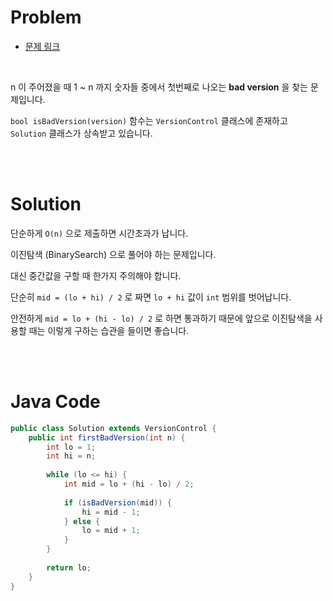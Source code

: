 # Problem

- [문제 링크](https://leetcode.com/problems/first-bad-version/)

<br>

n 이 주어졌을 때 1 ~ n 까지 숫자들 중에서 첫번째로 나오는 __bad version__ 을 찾는 문제입니다.

`bool isBadVersion(version)` 함수는 `VersionControl` 클래스에 존재하고 `Solution` 클래스가 상속받고 있습니다.

<br><br>

# Solution

단순하게 `O(n)` 으로 제출하면 시간초과가 납니다.

이진탐색 (BinarySearch) 으로 풀어야 하는 문제입니다.

대신 중간값을 구할 때 한가지 주의해야 합니다.

단순히 `mid = (lo + hi) / 2` 로 짜면 `lo + hi` 값이 `int` 범위를 벗어납니다.

안전하게 `mid = lo + (hi - lo) / 2` 로 하면 통과하기 때문에 앞으로 이진탐색을 사용할 때는 이렇게 구하는 습관을 들이면 좋습니다.

<br><br>

# Java Code

```java
public class Solution extends VersionControl {
    public int firstBadVersion(int n) {
        int lo = 1;
        int hi = n;
        
        while (lo <= hi) {
            int mid = lo + (hi - lo) / 2;
            
            if (isBadVersion(mid)) {
                hi = mid - 1;
            } else {
                lo = mid + 1;
            }
        }
        
        return lo;
    }
}
```
